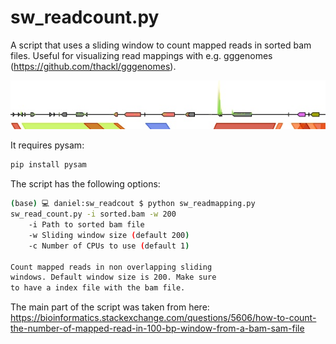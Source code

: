 # sw_readcount.py
A script that uses a sliding window to count mapped reads in sorted bam files.
Useful for visualizing read mappings with e.g. gggenomes (https://github.com/thackl/gggenomes).

<img src="example.jpg" alt="drawing" width="1000"/>

It requires pysam:

```bash
pip install pysam
```

The script has the following options:

```bash 
(base) 💻 daniel:sw_readcout $ python sw_readmapping.py
sw_read_count.py -i sorted.bam -w 200
	-i Path to sorted bam file
	-w Sliding window size (default 200)
	-c Number of CPUs to use (default 1)

Count mapped reads in non overlapping sliding
windows. Default window size is 200. Make sure
to have a index file with the bam file.
```

The main part of the script was taken from here:
https://bioinformatics.stackexchange.com/questions/5606/how-to-count-the-number-of-mapped-read-in-100-bp-window-from-a-bam-sam-file

